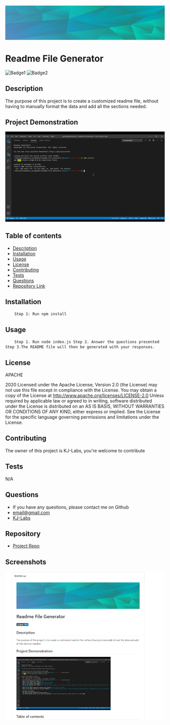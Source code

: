 

![Git](background.PNG)  
# Readme File Generator 

![Badge1](https://img.shields.io/badge/Username-KJ-Labs-Blue)
![Badge2](https://img.shields.io/badge/License-APACHE-Green)


## Description 
The purpose of this project is to create a customized readme file, without having to manually format the data and add all the sections needed.

## Project Demonstration
![Git](readmevideo.gif)  


## Table of contents

- [Description](#description)
- [Installation](#installation)
- [Usage](#usage)
- [License](#license)
- [Contributing](#contributors)
- [Tests](#tests)
- [Questions](#questions)
- [Repository Link](#repository)



## Installation

        Step 1: Run npm install

## Usage

        Step 1. Run node index.js Step 2. Answer the questions presented Step 3.The README file will then be generated with your responses.

## License
APACHE 


2020 Licensed under the Apache License, Version 2.0 (the License) may not use this file except in compliance with the License. You may obtain a copy of the License at http://www.apache.org/licenses/LICENSE-2.0 Unless required by applicable law or agreed to in writing, software distributed under the License is distributed on an AS IS BASIS, WITHOUT WARRANTIES OR CONDITIONS OF ANY KIND, either express or implied. See the License for the specific language governing permissions and limitations under the License.

## Contributing

The owner of this project is KJ-Labs, you're welcome to contribute

## Tests

N/A

## Questions

- If you have any questions, please contact me on Github
- email@gmail.com
- [KJ-Labs](https://github.com/KJ-Labs)

## Repository

- [Project Repo](https://github.com/KJ-Labs/Readme-File-Generator)

## Screenshots
![Git](screenshot.PNG)  


